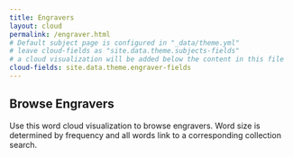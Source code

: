 ```yaml
---
title: Engravers
layout: cloud
permalink: /engraver.html
# Default subject page is configured in "_data/theme.yml"
# leave cloud-fields as "site.data.theme.subjects-fields"
# a cloud visualization will be added below the content in this file
cloud-fields: site.data.theme.engraver-fields
---
```


## Browse Engravers

Use this word cloud visualization to browse engravers.
Word size is determined by frequency and all words link to a corresponding collection search.
